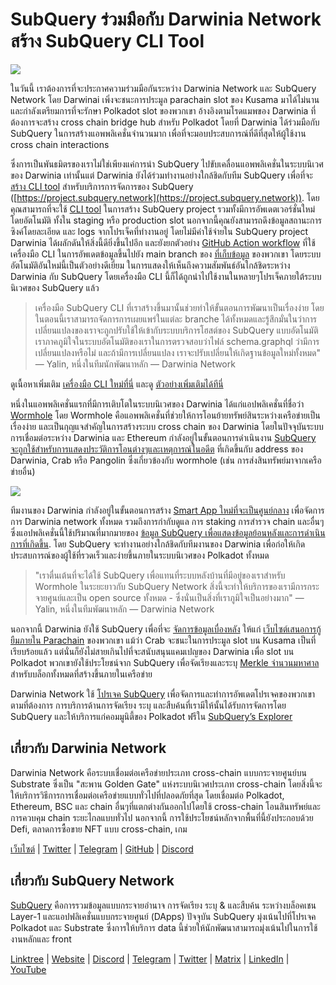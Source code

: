 # SubQuery ร่วมมือกับ Darwinia Network สร้าง SubQuery CLI Tool

![](https://miro.medium.com/max/1400/1*96OGWsQrxNGC5rblYxhdAw.jpeg)

ในวันนี้ เราต้องการที่จะประกาศความร่วมมือกันระหว่าง Darwinia Network และ SubQuery Network โดย Darwinai เพิ่งจะชนะการประมูล parachain slot ของ Kusama มาได้ไม่นาน และกำลังเตรียมการที่จะรักษา Polkadot slot ของพวกเขา อ้างอิงตามโรดแมพของ Darwinia ที่ต้องการจะสร้าง cross chain bridge hub สำหรับ Polkadot โดยที่ Darwinia ได้ร่วมมือกับ SubQuery ในการสร้างแอพพลิเคชั่นจำนวนมาก เพื่อที่จะมอบประสบการณ์ที่ดีที่สุดให้ผู้ใช้งาน cross chain interactions

ซึ่งการเป็นพันธมิตรของเราไม่ใช่เพียงแค่การนำ SubQuery ไปขับเคลื่อนแอพพลิเคชั่นในระบบนิเวศของ Darwinia เท่านั้นแต่ Darwinia ยังได้ร่วมทำงานอย่างใกล้ชิดกับทีม SubQuery เพื่อที่จะ [สร้าง CLI tool](https://github.com/fewensa/subquery-cli) สำหรับบริการการจัดการของ SubQuery ([https://project.subquery.network](https://project.subquery.network)). โดยคุณสามารถที่จะใช้ [CLI tool](https://github.com/fewensa/subquery-cli) ในการสร้าง SubQuery project รวมทั้งมีการอัพเดตเวอร์ชั่นใหม่โดยอัตโนมัติ ทั้งใน staging หรือ production slot นอกจากนี้คุณยังสามารถดึงข้อมูลสถานะการซิงค์โดยละเอียด และ logs จากโปรเจ็คที่ทำงานอยู่ โดยไม่มีค่าใช้จ่ายใน SubQuery project Darwinia ได้ผลักดันให้สิ่งนี้ดียิ่งขึ้นไปอีก และยังยกตัวอย่าง [GitHub Action workflow](https://github.com/darwinia-network/bridger/blob/master/.github/workflows/subquery-prod.yml) ที่ใช้เครื่องมือ CLI ในการอัพเดตข้อมูลขึ้นไปยัง main branch ของ [ที่เก็บข้อมูล](https://github.com/darwinia-network/bridger/blob/master/.github/workflows/subquery-prod.yml) ของพวกเขา โดยระบบอัตโนมัติอันใหม่นี้เป็นตัวอย่างดีเยี่ยม ในการแสดงให้เห็นถึงความสัมพันธ์อันใกล้ชิดระหว่าง Darwinia กับ SubQuery โดยเครื่องมือ CLI นี้ก็ได้ถูกนำไปใช้งานในหลายๆโปรเจ็คภายใต้ระบบนิเวศของ SubQuery แล้ว
> เครื่องมือ SubQuery CLI ที่เราสร้างขึ้นมานั้นช่วยทำให้ขั้นตอนการพัฒนาเป็นเรื่องง่าย โดยในตอนนี้เราสามารถจัดการการเผยแพร่ในแต่ละ branche ได้ทั้งหมดและรู้สึกมั่นในว่าการเปลี่ยนแปลงของเราจะถูกปรับใช้ให้เข้ากับระบบบริการโฮสต์ของ SubQuery แบบอัตโนมัติ เราภาคภูมิใจในระบบอัตโนมัติของเราในการตรวจสอบว่าไฟล์ schema.graphql ว่ามีการเปลี่ยนแปลงหรือไม่ และถ้ามีการเปลี่ยนแปลง เราจะปรับเปลี่ยนให้เกิดฐานข้อมูลใหม่ทั้งหมด" — Yalin, หนึ่งในทีมนักพัฒนาหลัก — Darwinia Network


ดูเนื้อหาเพิ่มเติม [เครื่องมือ CLI ใหม่ที่นี่](https://github.com/fewensa/subquery-cli) และดู [ตัวอย่างเพิ่มเติมได้ทีนี่](https://github.com/darwinia-network/bridger/blob/master/.github/workflows/subquery-prod.yml)

หนึ่งในแอพพลิเคชั่นแรกที่มีการเติบโตในระบบนิเวศของ Darwinia ได้แก่แอปพลิเคชั่นที่ชื่อว่า [Wormhole](https://wormhole.darwinia.network/) โดย Wormhole คือแอพพลิเคชั่นที่ช่วยให้การโอนย้ายทรัพย์สินระหว่างเครือข่ายเป็นเรื่องง่าย และเป็นกุญแจสำคัญในการสร้างระบบ cross chain ของ Darwinia โดยในปัจจุบันระบบการเชื่อมต่อระหว่าง Darwinia และ Ethereum กำลังอยู่ในขั้นตอนการดำเนินงาน [SubQuery จะถูกใช้สำหรับการแสดงประวัติการโอนต่างๆและเหตุการณ์ในอดีต](https://explorer.subquery.network/subquery/darwinia-network/wormhole-darwinia) ที่เกิดขึ้นกับ address ของ Darwinia, Crab หรือ Pangolin ซึ่งเกี่ยวข้องกับ wormhole (เช่น การส่งสินทรัพย์มาจากเครือข่ายอื่น)

![](https://miro.medium.com/max/1400/1*p3V-lvW6BmEVZXaDYDY7mw.png)

ทีมงานของ Darwinia กำลังอยู่ในขั้นตอนการสร้าง [Smart App ใหม่ที่จะเป็นศูนย์กลาง](https://apps.darwinia.network/) เพื่อจัดการการ Darwinia network ทั้งหมด รวมถึงการกำกับดูแล การ staking การสำรวจ chain และอื่นๆ ซึ่งแอปพลิเคชั่นนี้ใช้ปริมาณที่มากมายของ [ข้อมูล SubQuery เพื่อแสดงข้อมูลย้อนหลังและการดำเนินการที่เกิดขึ้น](https://explorer.subquery.network/subquery/darwinia-network/smart-app-crab). โดย SubQuery จะทำงานอย่างใกล้ชิดกับทีมงานของ Darwinia เพื่อก่อให้เกิดประสบการณ์ของผู้ใช้ที่รวดเร็วและง่ายขึ้นภายในระบบนิเวศของ Polkadot ทั้งหมด
> "เราตื่นเต้นที่จะได้ใช้ SubQuery เพื่อแทนที่ระบบหลังบ้านที่มีอยู่ของเราสำหรับ Wormhole ในระยะยาวกับ SubQuery Network สิ่งนี้จะทำให้บริการของเรามีการกระจายศูนย์และเป็น open source ทั้งหมด - ซึ่งนั่นเป็นสิ่งที่เราภูมิใจเป็นอย่างมาก" — Yalin, หนึ่งในทีมพัฒนาหลัก — Darwinia Network


นอกจากนี้ Darwinia ยังใช้ SubQuery เพื่อที่จะ [จัดการข้อมูลเบื่องหลัง](https://explorer.subquery.network/subquery/darwinia-network/home-plo-polkadot) ให้แก่ [เว็บไซต์เสนอการกู้ยืมภายใน Parachain](https://darwinia.network/plo_contribute) ของพวกเขา แม้ว่า Crab จะชนะในการประมูล slot บน Kusama เป็นที่เรียบร้อยแล้ว แต่นั่นก็ยังไม่สายเกินไปที่จะสนับสนุนแคมเปญของ Darwinia เพื่อ slot บน Polkadot พวกเขายังใช้ประโยชน์จาก SubQuery เพื่อจัดเรียงและระบุ [Merkle จำนวนมหาศาล](https://explorer.subquery.network/subquery/darwinia-network/darwinia-mmr) สำหรับบล็อกทั้งหมดที่สร้างขึ้นภายในเครือข่าย

Darwinia Network ใช้ [โปรเจค SubQuery](https://project.subquery.network/) เพื่อจัดการและทำการอัพเดตโปรเจคของพวกเขาตามที่ต้องการ การบริการด้านการจัดเรียง ระบุ และสืบค้นที่เรามีให้นั้นได้รับการจัดการโดย SubQuery และให้บริการแก่คอมมูนิตี้ของ Polkadot ฟรีใน [SubQuery’s Explorer](https://explorer.subquery.network/)

## เกี่ยวกับ Darwinia Network

Darwinia Network คือระบบเชื่อมต่อเครือข่ายประเภท cross-chain แบบกระจายศูนย์บน Substrate ซึ่งเป็น "สะพาน Golden Gate" แห่งระบบนิเวศประเภท cross-chain โดยสิ่งนี้จะให้บริการวิธีการการเชื่อมต่อเครือข่ายแบบทั่วไปที่ปลอดภัยที่สุด โดยเชื่อมต่อ Polkadot, Ethereum, BSC และ chain อื่นๆที่แตกต่างกันออกไปโดยใช้ cross-chain โอนสินทรัพย์และการควบคุม chain ระยะไกลแบบทั่วไป นอกจากนี้ การใช้ประโยชน์หลักจากพื้นที่นี้ยังประกอบด้วย Defi, ตลาดการซื้อขาย NFT แบบ cross-chain, เกม

[เว็บไซต์](https://darwinia.network/) | [Twitter](https://twitter.com/DarwiniaNetwork) | [Telegram](https://t.me/DarwiniaNetwork) | [GitHub](https://github.com/darwinia-network) | [Discord](https://discord.gg/KMZVeyM)

## เกี่ยวกับ SubQuery Network

[SubQuery](https://subquery.network/) คือการรวมข้อมูลแบบกระจายอำนาจ การจัดเรียง ระบุ & และสืบค้น ระหว่างบล็อคเชน Layer-1 และแอปฟลิเคชั่นแบบกระจายศูนย์ (DApps) ปัจจุบัน SubQuery มุ่งเน้นไปที่โปรเจค Polkadot และ Substrate ซึ่งการให้บริการ data นี้ช่วยให้นักพัฒนาสามารถมุ่งเน้นไปในการใช้งานหลักและ front

[Linktree](https://linktr.ee/subquerynetwork) | [Website](https://subquery.network/) | [Discord](https://discord.com/invite/78zg8aBSMG) | [Telegram](https://t.me/subquerynetwork) | [Twitter](https://twitter.com/subquerynetwork) | [Matrix](https://matrix.to/#/#subquery:matrix.org) | [LinkedIn](https://www.linkedin.com/company/subquery) | [YouTube](https://www.youtube.com/channel/UCi1a6NUUjegcLHDFLr7CqLw)
